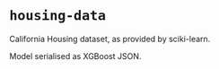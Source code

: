 # `housing-data`

California Housing dataset, as provided by sciki-learn.

Model serialised as XGBoost JSON.

